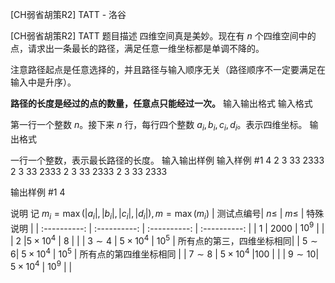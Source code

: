



[CH弱省胡策R2] TATT - 洛谷














[CH弱省胡策R2] TATT
题目描述
四维空间真是美妙。现在有 $n$ 个四维空间中的点，请求出一条最长的路径，满足任意一维坐标都是单调不降的。

注意路径起点是任意选择的，并且路径与输入顺序无关（路径顺序不一定要满足在输入中是升序）。

**路径的长度是经过的点的数量，任意点只能经过一次。**
输入输出格式
输入格式

第一行一个整数 $n$。接下来 $n$ 行，每行四个整数 $a_i,b_i,c_i,d_i$。表示四维坐标。
输出格式

一行一个整数，表示最长路径的长度。
输入输出样例
输入样例 #1
4
2 3 33 2333
2 3 33 2333
2 3 33 2333
2 3 33 2333

输出样例 #1
4

说明
记 $m_i=\max(|a_i|,|b_i|,|c_i|,|d_i|),m=\max(m_i)$
|  测试点编号| $n\le$ | $m\le$ | 特殊说明 |
| :----------: | :----------: | :----------: | :----------: |
| $1$ | $2000$ | $10^9$ |  |
| $2$ |$5\times 10^4$  | $8$ |  |
| $3\sim 4$ | $5\times 10^4$ | $10^5$ |  所有点的第三，四维坐标相同|
| $5\sim 6$| $5\times 10^4$ | $10^5$ |  所有点的第四维坐标相同 |
| $7\sim 8$ | $5\times 10^4$ |$100$  |  |
|  $9\sim 10$| $5\times 10^4$ | $10^9$ |  |






